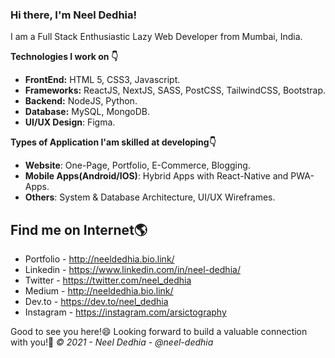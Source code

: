 ### Hi there, I'm Neel Dedhia!

I am a Full Stack Enthusiastic Lazy Web Developer from Mumbai, India.

**Technologies I work on 👇**
- **FrontEnd:** HTML 5, CSS3, Javascript.
- **Frameworks:** ReactJS, NextJS, SASS, PostCSS, TailwindCSS, Bootstrap.
- **Backend:** NodeJS, Python.
- **Database:** MySQL, MongoDB.
- **UI/UX Design**: Figma.

**Types of Application I'am skilled at developing👇**
- **Website**: One-Page, Portfolio, E-Commerce, Blogging.
- **Mobile Apps(Android/IOS)**: Hybrid Apps with React-Native and PWA-Apps.
- **Others**: System & Database Architecture, UI/UX Wireframes.

## Find me on Internet🌎
- Portfolio - http://neeldedhia.bio.link/
- Linkedin - https://www.linkedin.com/in/neel-dedhia/
- Twitter - https://twitter.com/neel_dedhia
- Medium - http://neeldedhia.bio.link/
- Dev.to - https://dev.to/neel_dedhia
- Instagram - https://instagram.com/arsictography

Good to see you here!😄
Looking forward to build a valuable connection with you!🤝
*© 2021 - Neel Dedhia - @neel-dedhia*
